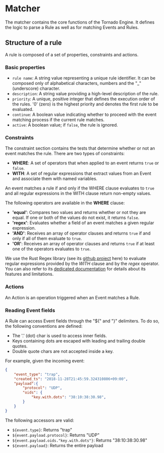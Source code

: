 # Matcher

The matcher contains the core functions of the Tornado Engine.  It defines the logic to parse a
Rule as well as for matching Events and Rules. 



## Structure of a rule

A rule is composed of a set of properties, constraints and actions.



### Basic properties

- `rule name`:  A string value representing a unique rule identifier.  It can be composed only of
  alphabetical characters, numbers and the "_" (underscore) character.
- `description`:  A string value providing a high-level description of the rule.
- `priority`:  A unique, positive integer that defines the execution order of the rules.
  '0' (zero) is the highest priority and denotes the first rule to be evaluated.
- `continue`:  A boolean value indicating whether to proceed with the event matching process if the current rule matches.
- `active`:  A boolean value; if `false`, the rule is ignored.



### Constraints

The constraint section contains the tests that determine whether or not an event matches the rule.
There are two types of constraints:

- __WHERE__:  A set of operators that when applied to an event returns `true` or `false`.
- __WITH__:  A set of regular expressions that extract values from an Event and associate them
  with named variables.

An event matches a rule if and only if the WHERE clause evaluates to `true` and all regular
expressions in the WITH clause return non-empty values.

The following operators are available in the __WHERE__ clause:
- __'equal'__:  Compares two values and returns whether or not they are equal.  If one or both of
  the values do not exist, it returns `false`.
- __'regex'__:  Evaluates whether a field of an event matches a given regular expression.
- __'AND'__:  Receives an array of operator clauses and returns `true` if and only if all of them
  evaluate to `true`.
- __'OR'__:  Receives an array of operator clauses and returns `true` if at least one of the
  operators evaluates to `true`.

We use the Rust Regex library (see its [github project](https://github.com/rust-lang/regex) here)
to evaluate regular expressions provided by the _WITH_ clause and by the _regex_ operator.
You can also refer to its [dedicated documentation](https://docs.rs/regex) for details about its
features and limitations.  



### Actions

An Action is an operation triggered when an Event matches a Rule.  



### Reading Event fields

A Rule can access Event fields through the "${" and "}" delimiters.  To do so, the following
conventions are defined:
- The '.' (dot) char is used to access inner fields.
- Keys containing dots are escaped with leading and trailing double quotes.
- Double quote chars are not accepted inside a key.

For example, given the incoming event:
```json
{
    "event_type": "trap",
    "created_ts": "2018-11-28T21:45:59.324310806+09:00",
    "payload":{
        "protocol": "UDP",
        "oids": {
            "key.with.dots": "38:10:38:30.98",
        }
    }
}
```

The following accessors are valid:
- `${event.type}`:  Returns "trap"
- `${event.payload.protocol}`:  Returns "UDP"
- `${event.payload.oids."key.with.dots"}`:  Returns "38:10:38:30.98"
- `${event.payload}`:  Returns the entire payload

 

